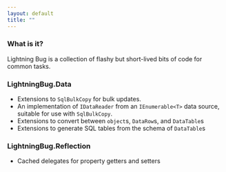 ```yaml
---
layout: default
title: ""
---
```

### What is it?

Lightning Bug is a collection of flashy but short-lived bits of code for common tasks.

### LightningBug.Data

* Extensions to `SqlBulkCopy` for bulk updates.
* An implementation of `IDataReader` from an `IEnumerable<T>` data source, suitable for use with `SqlBulkCopy`.
* Extensions to convert between `object`s, `DataRow`s, and `DataTable`s
* Extensions to generate SQL tables from the schema of `DataTable`s

### LightningBug.Reflection

* Cached delegates for property getters and setters